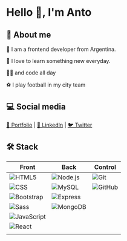 # Hello 👋, I'm Anto

## 🧑 About me
🌱 I am a frontend developer from Argentina.

🏫 I love to learn something new everyday.

👩‍💻 and code all day

⚽ I play football in my city team

## 💻 Social media
[🧳 Portfolio](https://imanto.vercel.app/) |
[🔗 LinkedIn](https://www.linkedin.com/in/antonino-sartori/)   |
[🐦 Twitter](https://twitter.com/AntoninoS27)  

 ## 🛠 Stack

| Front  | Back  | Control |
| - | - | - |
|  ![HTML5](https://img.shields.io/badge/-HTML5-333333?style=flat&logo=HTML5) | ![Node.js](https://img.shields.io/badge/-Node.js-333333?style=flat&logo=node.js)  | ![Git](https://img.shields.io/badge/-Git-333333?style=flat&logo=git) |
| ![CSS](https://img.shields.io/badge/-CSS-333333?style=flat&logo=CSS3&logoColor=1572B6) | ![MySQL](https://img.shields.io/badge/-MySQL-333333?style=flat&logo=mysql) | ![GitHub](https://img.shields.io/badge/-GitHub-333333?style=flat&logo=github)|
| ![Bootstrap](https://img.shields.io/badge/-Bootstrap-333333?style=flat&logo=bootstrap&logoColor=563D7C)| ![Express](https://img.shields.io/badge/-Express-333333?style=flat&logo=Express) |
| ![Sass](https://img.shields.io/badge/-Sass-%23CC6699?style=flat-square&logo=sass&logoColor=ffffff)| ![MongoDB](https://img.shields.io/badge/-MongoDB-333333?style=flat&logo=MongoDB) |
| ![JavaScript](https://img.shields.io/badge/-JavaScript-333333?style=flat&logo=javascript) | |
| ![React](https://img.shields.io/badge/-React-333333?style=flat&logo=react)| |
|  | 
